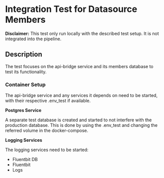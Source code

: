 # Integration Test for Datasource Members

**Disclaimer:** This test only run locally with the described test setup. It is not integrated into the pipeline.

## Description

The test focuses on the api-bridge service and its members database to test its functionality.

### Container Setup

The api-bridge service and any services it depends on need to be started, with their respective .env_test if available.

**Postgres Service**

A separate test database is created and started to not interfere with the production database. This is done by using the
.env_test and changing the referred volume in the docker-compose.

**Logging Services**

The logging services need to be started:

- Fluentbit DB
- Fluentbit
- Logs
